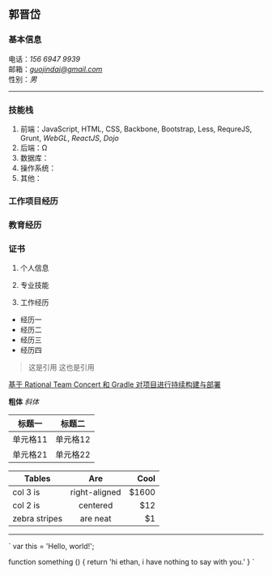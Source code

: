 ## 郭晋岱

### 基本信息
电话：*156 6947 9939*  
邮箱：*guojindai@gmail.com*  
性别：*男*  
*** 

### 技能栈
1. 前端：JavaScript, HTML, CSS, Backbone, Bootstrap, Less, RequreJS, Grunt, *WebGL*, *ReactJS*, *Dojo*  
2. 后端：Ω
3. 数据库：
4. 操作系统：
5. 其他：

### 工作项目经历

### 教育经历

### 证书



1. 个人信息

2. 专业技能

3. 工作经历
  * 经历一
  * 经历二
  * 经历三 
  * 经历四
  > 这是引用
>这也是引用

[基于 Rational Team Concert 和 Gradle 对项目进行持续构建与部署](http://www.ibm.com/developerworks/cn/rational/1309_rtcgradle_guojd/index.html)

**粗体**
*斜体* 


| 标题一 | 标题二 |
| - | - |
| 单元格11 | 单元格12 |
| 单元格21 | 单元格22 | 

| Tables        | Are           | Cool  |
| ------------- |:-------------:| -----:|
| col 3 is      | right-aligned | $1600 |
| col 2 is      | centered      |   $12 |
| zebra stripes | are neat      |    $1 |


***

`
var this = 'Hello, world!';

function something () {
  return 'hi ethan, i have nothing to say with you.'
}
`
